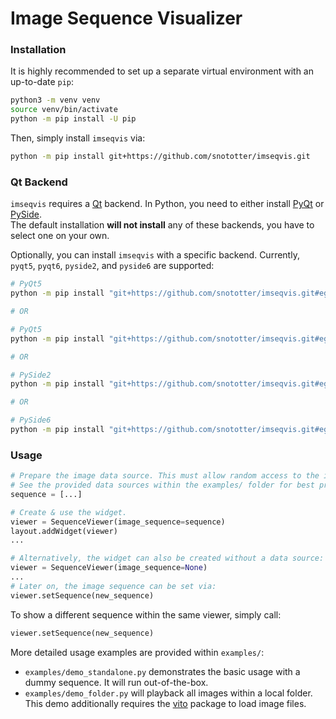 # Image Sequence Visualizer

### Installation
It is highly recommended to set up a separate virtual environment with an up-to-date `pip`:
```bash
python3 -m venv venv
source venv/bin/activate
python -m pip install -U pip
```

Then, simply install `imseqvis` via:
```bash
python -m pip install git+https://github.com/snototter/imseqvis.git
```

### Qt Backend
`imseqvis` requires a [Qt](https://www.qt.io/) backend. In Python, you need to
either install [PyQt](https://www.riverbankcomputing.com/software/pyqt/download)
or [PySide](https://doc.qt.io/qtforpython-6/).  
The default installation **will not install** any of these backends, you have
to select one on your own.

Optionally, you can install `imseqvis` with a specific backend. Currently,
`pyqt5`, `pyqt6`, `pyside2`, and `pyside6` are supported:
```bash
# PyQt5
python -m pip install "git+https://github.com/snototter/imseqvis.git#egg=imseqvis[pyqt5]"

# OR

# PyQt5
python -m pip install "git+https://github.com/snototter/imseqvis.git#egg=imseqvis[pyqt6]"

# OR

# PySide2
python -m pip install "git+https://github.com/snototter/imseqvis.git#egg=imseqvis[pyside2]"

# OR

# PySide6
python -m pip install "git+https://github.com/snototter/imseqvis.git#egg=imseqvis[pyside6]"
```

### Usage

```python
# Prepare the image data source. This must allow random access to the images.
# See the provided data sources within the examples/ folder for best practices.
sequence = [...]

# Create & use the widget.
viewer = SequenceViewer(image_sequence=sequence)
layout.addWidget(viewer)
...

# Alternatively, the widget can also be created without a data source:
viewer = SequenceViewer(image_sequence=None)
...
# Later on, the image sequence can be set via:
viewer.setSequence(new_sequence)
```

To show a different sequence within the same viewer, simply call:
```python
viewer.setSequence(new_sequence)
```

More detailed usage examples are provided within `examples/`:
* `examples/demo_standalone.py` demonstrates the basic usage with a dummy
  sequence. It will run out-of-the-box.
* `examples/demo_folder.py` will playback all images within a local folder.
  This demo additionally requires the [vito](https://pypi.org/project/vito/)
  package to load image files.
